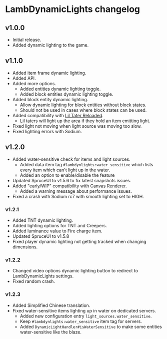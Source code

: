 # LambDynamicLights changelog

## v1.0.0

 - Initial release.
 - Added dynamic lighting to the game.
 
## v1.1.0

 - Added item frame dynamic lighting.
 - Added API.
 - Added more options.
   - Added entities dynamic lighting toggle.
   - Added block entities dynamic lighting toggle.
 - Added block entity dynamic lighting.
   - Allow dynamic lighting for block entities without block states.
   - Should not be used in cases where block states can be used.
 - Added compatibility with [Lil Tater Reloaded](https://github.com/Yoghurt4C/LilTaterReloaded).
   - Lil taters will light up the area if they hold an item emitting light.
 - Fixed light not moving when light source was moving too slow.
 - Fixed lighting errors with Sodium.

## v1.2.0

 - Added water-sensitive check for items and light sources.
   - Added data item tag `#lambdynlights:water_sensitive` which lists every item which can't light up in the water.
   - Added an option to enable/disable the feature
 - Updated SpruceUI to v1.5.6 to fix latest snapshots issues.
 - Added "early/WIP" compatibility with [Canvas Renderer](https://www.curseforge.com/minecraft/mc-mods/canvas-renderer).
   - Added a warning message about performance issues. 
 - Fixed a crash with Sodium rc7 with smooth lighting set to HIGH.
 
### v1.2.1

 - Added TNT dynamic lighting.
 - Added lighting options for TNT and Creepers.
 - Added luminance value to Fire charge item.
 - Updated SpruceUI to v1.5.8
 - Fixed player dynamic lighting not getting tracked when changing dimensions.

### v1.2.2

 - Changed video options dynamic lighting button to redirect to LambDynamicLights settings.
 - Fixed random crash.

### v1.2.3

 - Added Simplified Chinese translation.
 - Fixed water-sensitive items lighting up in water on dedicated servers.
    - Added new configuration entry `light_sources.water_sensitive`.
    - Keep `#lambdynlights:water_sensitive` item tag for servers.
    - Added `DynamicLightHandler#isWaterSensitive` to make some entities water-sensitive like the blaze.
